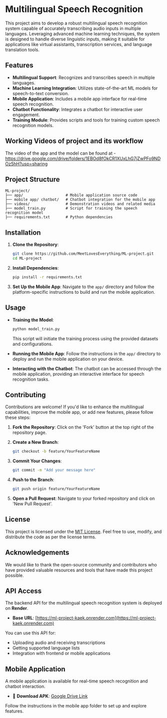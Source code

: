 
# Multilingual Speech Recognition

This project aims to develop a robust multilingual speech recognition system capable of accurately transcribing audio inputs in multiple languages.
Leveraging advanced machine learning techniques, the system is designed to handle diverse linguistic inputs, making it suitable for applications like virtual assistants, transcription services, and language translation tools.

## Features

- **Multilingual Support**: Recognizes and transcribes speech in multiple languages.
- **Machine Learning Integration**: Utilizes state-of-the-art ML models for speech-to-text conversion.
- **Mobile Application**: Includes a mobile app interface for real-time speech recognition.
- **Chatbot Functionality**: Integrates a chatbot for interactive user engagement.
- **Training Module**: Provides scripts and tools for training custom speech recognition models.

## Working Videos of project and its workflow

The video of the app and the model can be found at -https://drive.google.com/drive/folders/1EBOd8fOkCR1XUxLhG7jZwPFo9NDOz5hH?usp=sharing


## Project Structure

```
ML-project/
├── app/                   # Mobile application source code
├── mobile app/ chatbot/   # Chatbot integration for the mobile app
├── videos/                # Demonstration videos and related media
├── model_train.py         # Script for training the speech recognition model
├── requirements.txt       # Python dependencies
```

## Installation

1. **Clone the Repository**:
   ```bash
   git clone https://github.com/MeetLovesEverything/ML-project.git
   cd ML-project
   ```

2. **Install Dependencies**:
   ```bash
   pip install -r requirements.txt
   ```

3. **Set Up the Mobile App**:
   Navigate to the `app/` directory and follow the platform-specific instructions to build and run the mobile application.

## Usage

- **Training the Model**:
  ```bash
  python model_train.py
  ```
  This script will initiate the training process using the provided datasets and configurations.

- **Running the Mobile App**:
  Follow the instructions in the `app/` directory to deploy and run the mobile application on your device.

- **Interacting with the Chatbot**:
  The chatbot can be accessed through the mobile application, providing an interactive interface for speech recognition tasks.

## Contributing

Contributions are welcome! If you'd like to enhance the multilingual capabilities, improve the mobile app, or add new features, please follow these steps:

1. **Fork the Repository**: Click on the 'Fork' button at the top right of the repository page.

2. **Create a New Branch**:
   ```bash
   git checkout -b feature/YourFeatureName
   ```

3. **Commit Your Changes**:
   ```bash
   git commit -m "Add your message here"
   ```

4. **Push to the Branch**:
   ```bash
   git push origin feature/YourFeatureName
   ```

5. **Open a Pull Request**: Navigate to your forked repository and click on 'New Pull Request'.

## License

This project is licensed under the [MIT License](LICENSE). Feel free to use, modify, and distribute the code as per the license terms.

## Acknowledgements

We would like to thank the open-source community and contributors who have provided valuable resources and tools that have made this project possible.


## API Access

The backend API for the multilingual speech recognition system is deployed on **Render**.

- **Base URL**: [https://ml-project-kaek.onrender.com](https://ml-project-kaek.onrender.com)

You can use this API for:
- Uploading audio and receiving transcriptions
- Getting supported language lists
- Integration with frontend or mobile applications

## Mobile Application

A mobile application is available for real-time speech recognition and chatbot interaction.

- 📱 **Download APK**: [Google Drive Link](https://drive.google.com/drive/folders/1d9jO2CPptZh6zVmbOpfV2qNT9vlPZ3g4?usp=sharing)

Follow the instructions in the mobile app folder to set up and explore features.

